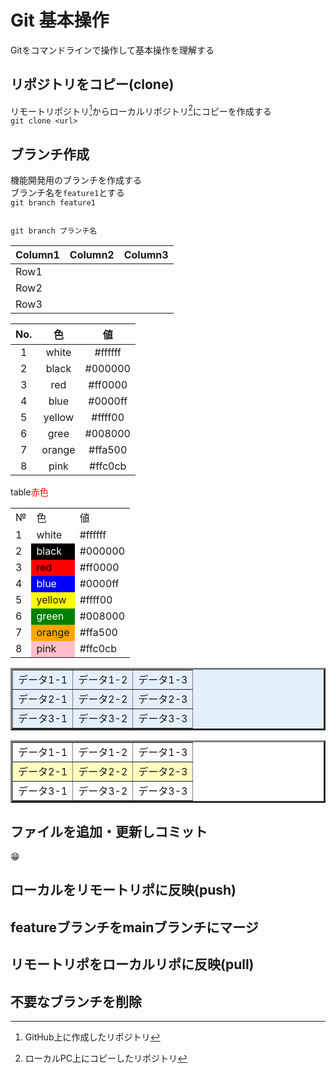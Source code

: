 # Git 基本操作

Gitをコマンドラインで操作して基本操作を理解する

## リポジトリをコピー(clone)

リモートリポジトリ[^1]からローカルリポジトリ[^2]にコピーを作成する  
`git clone <url>`

[^1]:GitHub上に作成したリポジトリ
[^2]:ローカルPC上にコピーしたリポジトリ

## ブランチ作成

機能開発用のブランチを作成する  
ブランチ名を`feature1`とする  
`git branch feature1`

```git

git branch ブランチ名

```


|Column1  |Column2  |Column3  |
|---------|---------|---------|
|Row1     |         |         |
|Row2     |         |         |
|Row3     |         |         |

|No.|色|値|
|:--:|:--:|:--:|
|1|white|#ffffff|
|2|black|#000000|
|3|red|#ff0000|
|4|blue|#0000ff|
|5|yellow|#ffff00|
|6|gree|#008000|
|7|orange|#ffa500|
|8|pink|#ffc0cb|

table<font color="red">赤色</font>
<table>
<tr><td>№<td>色<td>値
<tr><td>1<td bgcolor='white'>white<td>#ffffff
<tr><td>2<td bgcolor='black'><font color='white'>black<td>#000000
<tr><td>3<td bgcolor='red'><font color='black'>red</font><td>#ff0000
<tr><td>4<td bgcolor='blue'><font color='white'>blue<td>#0000ff
<tr><td>5<td bgcolor='yellow'>yellow<td>#ffff00
<tr><td>6<td bgcolor='green'><font color=white>green<td>#008000
<tr><td>7<td bgcolor='orange'>orange<td>#ffa500
<tr><td>8<td bgcolor='pink'>pink<td>#ffc0cb
</table>

<table border="3" bgcolor="#e3f0fb">
<tr>
<td>データ1-1</td>
<td>データ1-2</td>
<td>データ1-3</td>
</tr>
<tr>
<td>データ2-1</td>
<td>データ2-2</td>
<td>データ2-3</td>
</tr>
<tr>
<td>データ3-1</td>
<td>データ3-2</td>
<td>データ3-3</td>
</tr>
</table>

<table border="3">
<tr>
<td>データ1-1</td>
<td>データ1-2</td>
<td>データ1-3</td>
</tr>
<tr bgcolor="#ffffc0">
<td>データ2-1</td>
<td>データ2-2</td>
<td>データ2-3</td>
</tr>
<tr>
<td>データ3-1</td>
<td>データ3-2</td>
<td>データ3-3</td>
</tr>
</table>

## ファイルを追加・更新しコミット

😁

## ローカルをリモートリポに反映(push)

## featureブランチをmainブランチにマージ

## リモートリポをローカルリポに反映(pull)

## 不要なブランチを削除
